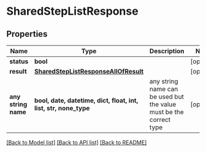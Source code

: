 # SharedStepListResponse


## Properties
Name | Type | Description | Notes
------------ | ------------- | ------------- | -------------
**status** | **bool** |  | [optional] 
**result** | [**SharedStepListResponseAllOfResult**](SharedStepListResponseAllOfResult.md) |  | [optional] 
**any string name** | **bool, date, datetime, dict, float, int, list, str, none_type** | any string name can be used but the value must be the correct type | [optional]

[[Back to Model list]](../README.md#documentation-for-models) [[Back to API list]](../README.md#documentation-for-api-endpoints) [[Back to README]](../README.md)


